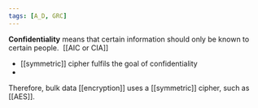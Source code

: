 ```yaml
---
tags: [A_D, GRC]
---
```

**Confidentiality** means that certain information should only be known to certain people. 
[[AIC or CIA]]

- [[symmetric]] cipher fulfils the goal of confidentiality
- 
Therefore, bulk data [[encryption]] uses a [[symmetric]] cipher, such as [[AES]].
